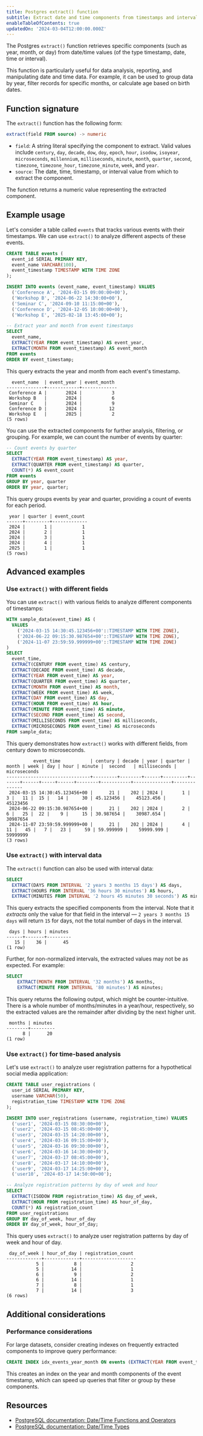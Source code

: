 ```yaml
---
title: Postgres extract() function
subtitle: Extract date and time components from timestamps and intervals
enableTableOfContents: true
updatedOn: '2024-03-04T12:00:00.000Z'
---
```


The Postgres `extract()` function retrieves specific components (such as year, month, or day) from date/time values (of the type timestamp, date, time or interval).

This function is particularly useful for data analysis, reporting, and manipulating date and time data. For example, it can be used to group data by year, filter records for specific months, or calculate age based on birth dates.

<CTA />

## Function signature

The `extract()` function has the following form:

```sql
extract(field FROM source) -> numeric
```

- `field`: A string literal specifying the component to extract. Valid values include `century`, `day`, `decade`, `dow`, `doy`, `epoch`, `hour`, `isodow`, `isoyear`, `microseconds`, `millennium`, `milliseconds`, `minute`, `month`, `quarter`, `second`, `timezone`, `timezone_hour`, `timezone_minute`, `week`, and `year`.
- `source`: The date, time, timestamp, or interval value from which to extract the component.

The function returns a numeric value representing the extracted component.

## Example usage

Let's consider a table called `events` that tracks various events with their timestamps. We can use `extract()` to analyze different aspects of these events.

```sql
CREATE TABLE events (
  event_id SERIAL PRIMARY KEY,
  event_name VARCHAR(100),
  event_timestamp TIMESTAMP WITH TIME ZONE
);

INSERT INTO events (event_name, event_timestamp) VALUES
  ('Conference A', '2024-03-15 09:00:00+00'),
  ('Workshop B', '2024-06-22 14:30:00+00'),
  ('Seminar C', '2024-09-10 11:15:00+00'),
  ('Conference D', '2024-12-05 10:00:00+00'),
  ('Workshop E', '2025-02-18 13:45:00+00');

-- Extract year and month from event timestamps
SELECT
  event_name,
  EXTRACT(YEAR FROM event_timestamp) AS event_year,
  EXTRACT(MONTH FROM event_timestamp) AS event_month
FROM events
ORDER BY event_timestamp;
```

This query extracts the year and month from each event's timestamp.

```text
  event_name  | event_year | event_month
--------------+------------+-------------
 Conference A |       2024 |           3
 Workshop B   |       2024 |           6
 Seminar C    |       2024 |           9
 Conference D |       2024 |          12
 Workshop E   |       2025 |           2
(5 rows)
```

You can use the extracted components for further analysis, filtering, or grouping. For example, we can count the number of events by quarter:

```sql
-- Count events by quarter
SELECT
  EXTRACT(YEAR FROM event_timestamp) AS year,
  EXTRACT(QUARTER FROM event_timestamp) AS quarter,
  COUNT(*) AS event_count
FROM events
GROUP BY year, quarter
ORDER BY year, quarter;
```

This query groups events by year and quarter, providing a count of events for each period.

```text
 year | quarter | event_count
------+---------+-------------
 2024 |       1 |           1
 2024 |       2 |           1
 2024 |       3 |           1
 2024 |       4 |           1
 2025 |       1 |           1
(5 rows)
```

## Advanced examples

### Use `extract()` with different fields

You can use `extract()` with various fields to analyze different components of timestamps:

```sql
WITH sample_data(event_time) AS (
  VALUES
    ('2024-03-15 14:30:45.123456+00'::TIMESTAMP WITH TIME ZONE),
    ('2024-06-22 09:15:30.987654+00'::TIMESTAMP WITH TIME ZONE),
    ('2024-11-07 23:59:59.999999+00'::TIMESTAMP WITH TIME ZONE)
)
SELECT
  event_time,
  EXTRACT(CENTURY FROM event_time) AS century,
  EXTRACT(DECADE FROM event_time) AS decade,
  EXTRACT(YEAR FROM event_time) AS year,
  EXTRACT(QUARTER FROM event_time) AS quarter,
  EXTRACT(MONTH FROM event_time) AS month,
  EXTRACT(WEEK FROM event_time) AS week,
  EXTRACT(DAY FROM event_time) AS day,
  EXTRACT(HOUR FROM event_time) AS hour,
  EXTRACT(MINUTE FROM event_time) AS minute,
  EXTRACT(SECOND FROM event_time) AS second,
  EXTRACT(MILLISECONDS FROM event_time) AS milliseconds,
  EXTRACT(MICROSECONDS FROM event_time) AS microseconds
FROM sample_data;
```

This query demonstrates how `extract()` works with different fields, from century down to microseconds.

```text
          event_time           | century | decade | year | quarter | month | week | day | hour | minute |  second   | milliseconds | microseconds
-------------------------------+---------+--------+------+---------+-------+------+-----+------+--------+-----------+--------------+--------------
 2024-03-15 14:30:45.123456+00 |      21 |    202 | 2024 |       1 |     3 |   11 |  15 |   14 |     30 | 45.123456 |    45123.456 |     45123456
 2024-06-22 09:15:30.987654+00 |      21 |    202 | 2024 |       2 |     6 |   25 |  22 |    9 |     15 | 30.987654 |    30987.654 |     30987654
 2024-11-07 23:59:59.999999+00 |      21 |    202 | 2024 |       4 |    11 |   45 |   7 |   23 |     59 | 59.999999 |    59999.999 |     59999999
(3 rows)
```

### Use `extract()` with interval data

The `extract()` function can also be used with interval data:

```sql
SELECT
  EXTRACT(DAYS FROM INTERVAL '2 years 3 months 15 days') AS days,
  EXTRACT(HOURS FROM INTERVAL '36 hours 30 minutes') AS hours,
  EXTRACT(MINUTES FROM INTERVAL '2 hours 45 minutes 30 seconds') AS minutes;
```

This query extracts the specified components from the interval. Note that it _extracts_ only the value for that field in the interval &#8212; `2 years 3 months 15 days` will return `15` for days, not the total number of days in the interval.

```text
 days | hours | minutes
------+-------+---------
   15 |    36 |      45
(1 row)
```

Further, for non-normalized intervals, the extracted values may not be as expected. For example:

```sql
SELECT
    EXTRACT(MONTH FROM INTERVAL '32 months') AS months,
    EXTRACT(MINUTE FROM INTERVAL '80 minutes') AS minutes;
```

This query returns the following output, which might be counter-intuitive. There is a whole number of months/minutes in a year/hour, respectively, so the extracted values are the remainder after dividing by the next higher unit.

```text
 months | minutes
--------+---------
      8 |      20
(1 row)
```

### Use `extract()` for time-based analysis

Let's use `extract()` to analyze user registration patterns for a hypothetical social media application:

```sql
CREATE TABLE user_registrations (
  user_id SERIAL PRIMARY KEY,
  username VARCHAR(50),
  registration_time TIMESTAMP WITH TIME ZONE
);

INSERT INTO user_registrations (username, registration_time) VALUES
  ('user1', '2024-03-15 08:30:00+00'),
  ('user2', '2024-03-15 08:45:00+00'),
  ('user3', '2024-03-15 14:20:00+00'),
  ('user4', '2024-03-16 09:15:00+00'),
  ('user5', '2024-03-16 09:30:00+00'),
  ('user6', '2024-03-16 14:30:00+00'),
  ('user7', '2024-03-17 08:45:00+00'),
  ('user8', '2024-03-17 14:10:00+00'),
  ('user9', '2024-03-17 14:25:00+00'),
  ('user10', '2024-03-17 14:50:00+00');

-- Analyze registration patterns by day of week and hour
SELECT
  EXTRACT(ISODOW FROM registration_time) AS day_of_week,
  EXTRACT(HOUR FROM registration_time) AS hour_of_day,
  COUNT(*) AS registration_count
FROM user_registrations
GROUP BY day_of_week, hour_of_day
ORDER BY day_of_week, hour_of_day;
```

This query uses `extract()` to analyze user registration patterns by day of week and hour of day.

```text
 day_of_week | hour_of_day | registration_count
-------------+-------------+--------------------
           5 |           8 |                  2
           5 |          14 |                  1
           6 |           9 |                  2
           6 |          14 |                  1
           7 |           8 |                  1
           7 |          14 |                  3
(6 rows)
```

## Additional considerations

### Performance considerations

For large datasets, consider creating indexes on frequently extracted components to improve query performance:

```sql
CREATE INDEX idx_events_year_month ON events (EXTRACT(YEAR FROM event_timestamp), EXTRACT(MONTH FROM event_timestamp));
```

This creates an index on the year and month components of the event timestamp, which can speed up queries that filter or group by these components.

## Resources

- [PostgreSQL documentation: Date/Time Functions and Operators](https://www.postgresql.org/docs/current/functions-datetime.html)
- [PostgreSQL documentation: Date/Time Types](https://www.postgresql.org/docs/current/datatype-datetime.html)
